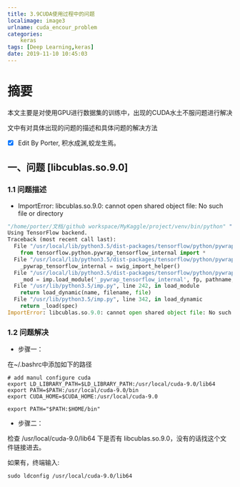 ```yaml
---
title: 3.9CUDA使用过程中的问题
localimage: image3
urlname: cuda_encour_problem
categories:      
    keras      
tags: [Deep Learning,keras]
date: 2019-11-10 10:45:03
---
```


# 摘要

本文主要是对使用GPU进行数据集的训练中，出现的CUDA水土不服问题进行解决

文中有对具体出现的问题的描述和具体问题的解决方法

- [x] Edit By Porter, 积水成渊,蛟龙生焉。

<!-- more -->

## 一、问题 [libcublas.so.9.0]

### 1.1 问题描述

- ImportError: libcublas.so.9.0: cannot open shared object file: No such file or directory

```python
"/home/porter/文档/github workspace/MyKaggle/project/venv/bin/python" "/home/porter/文档/github workspace/MyKaggle/project/cat and dog classiy/dog_cat_class.py"
Using TensorFlow backend.
Traceback (most recent call last):
  File "/usr/local/lib/python3.5/dist-packages/tensorflow/python/pywrap_tensorflow.py", line 58, in <module>
    from tensorflow.python.pywrap_tensorflow_internal import *
  File "/usr/local/lib/python3.5/dist-packages/tensorflow/python/pywrap_tensorflow_internal.py", line 28, in <module>
    _pywrap_tensorflow_internal = swig_import_helper()
  File "/usr/local/lib/python3.5/dist-packages/tensorflow/python/pywrap_tensorflow_internal.py", line 24, in swig_import_helper
    _mod = imp.load_module('_pywrap_tensorflow_internal', fp, pathname, description)
  File "/usr/lib/python3.5/imp.py", line 242, in load_module
    return load_dynamic(name, filename, file)
  File "/usr/lib/python3.5/imp.py", line 342, in load_dynamic
    return _load(spec)
ImportError: libcublas.so.9.0: cannot open shared object file: No such file or directory
```

### 1.2 问题解决

- 步骤一：

在~/.bashrc中添加如下的路径

```
# add manul configure cuda
export LD_LIBRARY_PATH=$LD_LIBRARY_PATH:/usr/local/cuda-9.0/lib64
export PATH=$PATH:/usr/local/cuda-9.0/bin
export CUDA_HOME=$CUDA_HOME:/usr/local/cuda-9.0

export PATH="$PATH:$HOME/bin"
```

- 步骤二：

检查 /usr/local/cuda-9.0/lib64 下是否有 libcublas.so.9.0，没有的话找这个文件链接进去。


如果有，终端输入:

```
sudo ldconfig /usr/local/cuda-9.0/lib64
```


